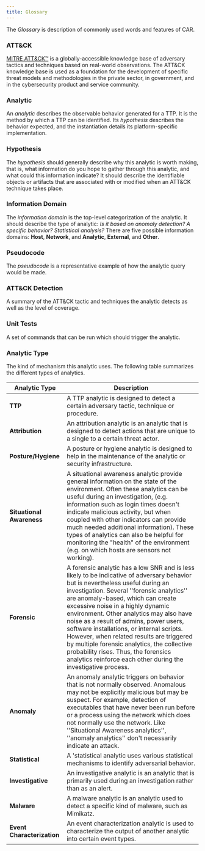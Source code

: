 ```yaml
---
title: Glossary
---
```


The *Glossary* is description of commonly used words and features of CAR.

### ATT&CK
[MITRE ATT&CK™](https://attack.mitre.org) is a globally-accessible knowledge base of adversary tactics and techniques based on real-world observations. The ATT&CK knowledge base is used as a foundation for the development of specific threat models and methodologies in the private sector, in government, and in the cybersecurity product and service community. 

### Analytic
An *analytic* describes the observable behavior generated for a TTP. It is the method by which a TTP can be identified. Its *hypothesis* describes the behavior expected, and the instantiation details its platform-specific implementation.

### Hypothesis
The *hypothesis* should generally describe why this analytic is worth making, that is, what information do you hope to gather through this analytic, and what could this information indicate? It should describe the identifiable objects or artifacts that are associated with or modified when an ATT&CK technique takes place.

### Information Domain
The *information domain* is the top-level categorization of the analytic. It should describe the type of analytic: *Is it based on anomaly detection? A specific behavior? Statistical analysis?* There are five possible information domains: **Host**, **Network**, and **Analytic**, **External**, and **Other**.

### Pseudocode
The *pseudocode* is a representative example of how the analytic query would be made.

### ATT&CK Detection 
A summary of the ATT&CK tactic and techniques the analytic detects as well as the level of coverage.

### Unit Tests
A set of commands that can be run which should trigger the analytic.

### Analytic Type
The kind of mechanism this analytic uses. 
The following table summarizes the different types of analytics.

Analytic Type|Description
---|---
**TTP**| A TTP analytic is designed to detect a certain adversary tactic, technique or procedure.
**Attribution**| An attribution analytic is an analytic that is designed to detect actions that are unique to a single to a certain threat actor.
**Posture/Hygiene**|A posture or hygiene analytic is designed to help in the maintenance of the analytic or security infrastructure.
**Situational Awareness**|A situational awareness analytic provide general information on the state of the environment. Often these analytics can be useful during an investigation, (e.g. information such as login times doesn't indicate malicious activity, but when coupled with other indicators can provide much needed additional information). These types of analytics can also be helpful for monitoring the "health" of the environment (e.g. on which hosts are sensors not working).
**Forensic**|A forensic analytic has a low SNR and is less likely to be indicative of adversary behavior but is nevertheless useful during an investigation. Several ''forensic analytics'' are anomaly-based, which can create excessive noise in a highly dynamic environment. Other analytics may also have noise as a result of admins, power users, software installations, or internal scripts. However, when related results are triggered by multiple forensic analytics, the collective probability rises. Thus, the forensics analytics reinforce each other during the investigative process.
**Anomaly**|An anomaly analytic triggers on behavior that is not normally observed. Anomalous may not be explicitly malicious but may be suspect. For example, detection of executables that have never been run before or a process using the network which does not normally use the network. Like ''Situational Awareness analytics'', ''anomaly analytics'' don't necessarily indicate an attack.
**Statistical**|A 'statistical analytic uses various statistical mechanisms to identify adversarial behavior.
**Investigative**|An investigative analytic is an analytic that is primarily used during an investigation rather than as an alert.
**Malware**|A malware analytic is an analytic used to detect a specific kind of malware, such as Mimikatz.
**Event Characterization**|An event characterization analytic is used to characterize the output of another analytic into certain event types.
